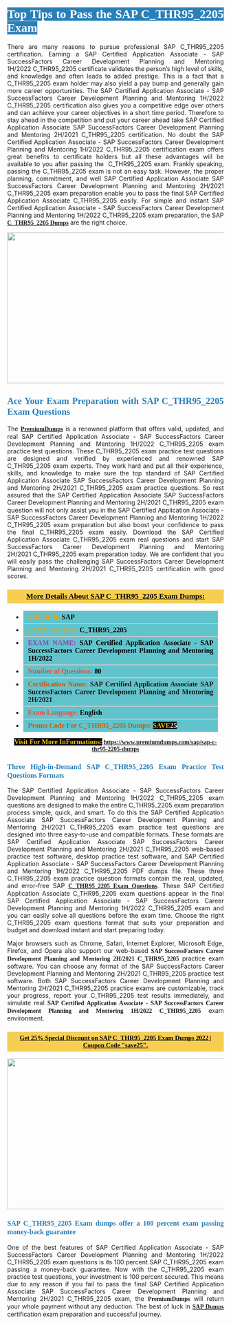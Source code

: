 <h1 style="text-align: justify;"><span style="color:#ffffff;"><span style="font-family:Georgia,serif;"><strong><span style="background-color:#2980b9;">Top Tips to Pass the SAP C_THR95_2205 Exam</span></strong></span></span></h1>

<p style="text-align: justify;">There are many reasons to pursue professional SAP C_THR95_2205 certification. Earning a SAP Certified Application Associate - SAP SuccessFactors Career Development Planning and Mentoring 1H/2022 C_THR95_2205 certificate validates the person’s high level of skills, and knowledge and often leads to added prestige. This is a fact that a C_THR95_2205 exam holder may also yield a pay bump and generally gain more career opportunities. The SAP Certified Application Associate - SAP SuccessFactors Career Development Planning and Mentoring 1H/2022 C_THR95_2205 certification also gives you a competitive edge over others and can achieve your career objectives in a short time period. Therefore to stay ahead in the competition and put your career ahead take SAP Certified Application Associate SAP SuccessFactors Career Development Planning and Mentoring 2H/2021 C_THR95_2205 certification. No doubt the SAP Certified Application Associate - SAP SuccessFactors Career Development Planning and Mentoring 1H/2022 C_THR95_2205 certification exam offers great benefits to certificate holders but all these advantages will be available to you after passing the  C_THR95_2205 exam. Frankly speaking, passing the C_THR95_2205 exam is not an easy task. However, the proper planning, commitment, and well SAP Certified Application Associate SAP SuccessFactors Career Development Planning and Mentoring 2H/2021 C_THR95_2205 exam preparation enable you to pass the final SAP Certified Application Associate C_THR95_2205 easily. For simple and instant SAP Certified Application Associate - SAP SuccessFactors Career Development Planning and Mentoring 1H/2022 C_THR95_2205 exam preparation, the SAP <span style="font-family:Georgia,serif;"><strong><a href="https://www.premiumdumps.com/sap/sap-c-thr95-2205-dumps">C_THR95_2205 Dumps</a></strong></span> are the right choice.</p>

<p style="text-align: center;"><a href="https://www.premiumdumps.com/sap/sap-c-thr95-2205-dumps"><img alt="" src="https://i.imgur.com/VJaqCPg.jpeg" style="width: 700px; height: 350px;" /></a></p>

<h2 style="text-align: justify;"><span style="color:#2980b9;"><span style="font-family:Georgia,serif;"><strong>Ace Your Exam Preparation with SAP C_THR95_2205 Exam Questions</strong></span></span></h2>

<p style="text-align: justify;">The <a href="https://www.premiumdumps.com/"><span style="font-size:14px;"><span style="font-family:Georgia,serif;"><strong>PremiumDumps</strong></span></span></a> is a renowned platform that offers valid, updated, and real SAP Certified Application Associate - SAP SuccessFactors Career Development Planning and Mentoring 1H/2022 C_THR95_2205 exam practice test questions. These C_THR95_2205 exam practice test questions are designed and verified by experienced and renowned SAP C_THR95_2205 exam experts. They work hard and put all their experience, skills, and knowledge to make sure the top standard of SAP Certified Application Associate SAP SuccessFactors Career Development Planning and Mentoring 2H/2021 C_THR95_2205 exam practice questions. So rest assured that the SAP Certified Application Associate SAP SuccessFactors Career Development Planning and Mentoring 2H/2021 C_THR95_2205 <span style="font-size:11.0pt"><span style="line-height:115%"><span calibri="" style="font-family:">exam question</span></span></span> will not only assist you in the SAP Certified Application Associate - SAP SuccessFactors Career Development Planning and Mentoring 1H/2022 C_THR95_2205 exam preparation but also boost your confidence to pass the final C_THR95_2205 exam easily. Download the SAP Certified Application Associate C_THR95_2205 exam real questions and start SAP SuccessFactors Career Development Planning and Mentoring 2H/2021 C_THR95_2205 exam preparation today. We are confident that you will easily pass the challenging SAP SuccessFactors Career Development Planning and Mentoring 2H/2021 C_THR95_2205 certification with good scores.</p>

<h3 style="background: #f7ce50; border: 1px solid rgb(204, 204, 204); padding: 5px 10px; text-align: center;"><span style="font-family:Georgia,serif;"><u><u><span style="color:#000000;"><span style="font-size:11pt"><span style="line-height:normal"><b><span style="font-size:13.0pt"><span cambria="">More Details About SAP C_THR95_2205 Exam Dumps:</span></span></b></span></span></span></u></u></span></h3>

<ul>
	<li style="margin:0cm 10pt">
	<div style="background:#61c4cd; border: 1px solid rgb(204, 204, 204); padding: 5px 10px; text-align: justify;"><span style="font-family:Georgia,serif;"><span style="font-size:11pt"><span style="line-height:normal"><b><span style="font-size:12.0pt"><span new="" roman="" times=""><span style="color:#f39c12;">VENDOR:</span> <span style="color:#000000;">SAP</span></span></span></b></span></span></span></div>
	</li>
	<li style="margin:0cm 10pt">
	<div style="background: #61c4cd; border: 1px solid rgb(204, 204, 204); padding: 5px 10px; text-align: justify;"><span style="font-family:Georgia,serif;"><span style="font-size:11pt"><span style="line-height:normal"><b><span style="font-size:12.0pt"><span new="" roman="" times=""><span style="color:#f39c12;">EXAM CCODE:</span> <span style="color:#000000;">C_THR95_2205</span></span></span></b></span></span></span></div>
	</li>
	<li style="margin:0cm 10pt">
	<div style="background: #61c4cd; border: 1px solid rgb(204, 204, 204); padding: 5px 10px; text-align: justify;"><span style="font-family:Georgia,serif;"><span style="font-size:11pt"><span style="line-height:normal"><b><span style="font-size:12.0pt"><span new="" roman="" times=""><span style="color:#8e44ad;">EXAM NAME:</span> <span style="color:#000000;">SAP Certified Application Associate - SAP SuccessFactors Career Development Planning and Mentoring 1H/2022</span></span></span></b></span></span></span></div>
	</li>
	<li style="margin:0cm 10pt">
	<div style="background: #61c4cd; border: 1px solid rgb(204, 204, 204); padding: 5px 10px;"><span style="font-family:Georgia,serif;"><span style="font-size:11pt"><span style="line-height:normal"><b><span style="font-size:12.0pt"><span new="" roman="" times=""><span style="color:#e74c3c;">Number of Questions:</span><span style="color:#000000;"><span style="color:#f1c40f;"> </span>80</span></span></span></b></span></span></span></div>
	</li>
	<li style="margin:0cm 10pt">
	<div style="background: #61c4cd; border: 1px solid rgb(204, 204, 204); padding: 5px 10px; text-align: justify;"><span style="font-family:Georgia,serif;"><span style="font-size:11pt"><span style="line-height:normal"><b><span style="font-size:12.0pt"><span new="" roman="" times=""><span style="color:#d35400;">Certification Name:</span> SAP Certified Application Associate SAP SuccessFactors Career Development Planning and Mentoring 2H/2021</span></span></b></span></span></span></div>
	</li>
	<li style="margin:0cm 10pt">
	<div style="background: #61c4cd; border: 1px solid rgb(204, 204, 204); padding: 5px 10px; text-align: justify;"><span style="font-family:Georgia,serif;"><span style="font-size:11pt"><span style="line-height:normal"><b><span style="font-size:12.0pt"><span new="" roman="" times=""><span style="color:#e74c3c;">Exam Language:</span> <span style="color:#000000;">English</span></span></span></b></span></span></span></div>
	</li>
	<li style="margin:0cm 10pt">
	<div style="background: #61c4cd; border: 1px solid rgb(204, 204, 204); padding: 5px 10px;"><span style="font-family:Georgia,serif;"><span style="font-size:11pt"><span style="line-height:normal"><b><span style="font-size:12.0pt"><span new="" roman="" times=""><span style="color:#d35400;">Promo Code For C_THR95_2205 Dumps:</span><span style="color:#f1c40f;"> <span style="background-color:#000000;">SAVE</span></span><span style="color:#ffffff;"><span style="background-color:#000000;">25</span></span></span></span></b></span></span></span></div>
	</li>
</ul>

<p style="text-align: center;"><span style="font-family:Georgia,serif;"><strong><span style="font-size:16px;"><span style="color:#f1c40f;"><span style="background-color:#000000;">Visit For More InFormations:</span></span></span> <a href="https://www.premiumdumps.com/sap/sap-c-thr95-2205-dumps">https://www.premiumdumps.com/sap/sap-c-thr95-2205-dumps</a></strong></span></p>

<h3 style="text-align: justify;"><span style="color:#2980b9;"><span style="font-family:Georgia,serif;"><strong><strong><strong>Three High-in-Demand SAP C_THR95_2205 Exam Practice Test Questions Formats</strong></strong></strong></span></span></h3>

<p style="text-align: justify;">The SAP Certified Application Associate - SAP SuccessFactors Career Development Planning and Mentoring 1H/2022 C_THR95_2205 exam questions are designed to make the entire C_THR95_2205 exam preparation process simple, quick, and smart. To do this the SAP Certified Application Associate SAP SuccessFactors Career Development Planning and Mentoring 2H/2021 C_THR95_2205 exam practice test questions are designed into three easy-to-use and compatible formats. These formats are SAP Certified Application Associate SAP SuccessFactors Career Development Planning and Mentoring 2H/2021 C_THR95_2205 web-based practice test software, desktop practice test software, and SAP Certified Application Associate - SAP SuccessFactors Career Development Planning and Mentoring 1H/2022 C_THR95_2205 PDF dumps file. These three C_THR95_2205 exam practice question formats contain the real, updated, and error-free SAP <span style="font-family:Georgia,serif;"><strong><a href="https://www.premiumdumps.com/sap/sap-c-thr95-2205-dumps">C_THR95_2205 Exam Questions</a></strong></span>. These SAP Certified Application Associate C_THR95_2205 exam questions appear in the final SAP Certified Application Associate - SAP SuccessFactors Career Development Planning and Mentoring 1H/2022 C_THR95_2205 exam and you can easily solve all questions before the exam time. Choose the right C_THR95_2205 exam questions format that suits your preparation and budget and download instant and start preparing today.</p>

<p style="text-align: justify;">Major browsers such as Chrome, Safari, Internet Explorer, Microsoft Edge, Firefox, and Opera also support our web-based <span style="font-family:Georgia,serif;"><strong>SAP SuccessFactors Career Development Planning and Mentoring 2H/2021 C_THR95_2205</strong></span> practice exam software. You can choose any format of the SAP SuccessFactors Career Development Planning and Mentoring 2H/2021 C_THR95_2205 practice test software. Both SAP SuccessFactors Career Development Planning and Mentoring 2H/2021 C_THR95_2205 practice exams are customizable, track your progress, report your C_THR95_2205 test results immediately, and simulate real <span style="font-family:Georgia,serif;"><strong>SAP Certified Application Associate - SAP SuccessFactors Career Development Planning and Mentoring 1H/2022 C_THR95_2205</strong></span> exam environment.</p>

<h3 style="background: rgb(247, 206, 80); border: 1px solid rgb(204, 204, 204); padding: 5px 10px; text-align: center;"><span style="font-family:Georgia,serif;"><u><span style="color:#000000;"><span style="font-size:11pt;"><span style="line-height:normal;"><b><span cambria="">Get 25% Special Discount on SAP C_THR95_2205 Exam Dumps 2022 | Coupon Code "save25".</span></b></span></span></span></u></span></h3>

<p style="text-align: center;"><strong><a href="https://www.premiumdumps.com/sap/sap-c-thr95-2205-dumps"><img alt="" src="https://i.imgur.com/F18GQwv.jpeg" style="width: 700px; height: 350px;" /></a></strong></p>

<h3 style="text-align: justify;"><span style="color:#2980b9;"><span style="font-family:Georgia,serif;"><strong><strong><strong>SAP C_THR95_2205 Exam dumps offer a 100 percent exam passing money-back guarantee</strong></strong></strong></span></span></h3>

<p style="text-align: justify;">One of the best features of SAP Certified Application Associate - SAP SuccessFactors Career Development Planning and Mentoring 1H/2022 C_THR95_2205 exam questions is its 100 percent SAP C_THR95_2205 exam passing a money-back guarantee. Now with the C_THR95_2205 exam practice test questions, your investment is 100 percent secured. This means due to any reason if you fail to pass the final SAP Certified Application Associate SAP SuccessFactors Career Development Planning and Mentoring 2H/2021 C_THR95_2205 exam, the <span style="font-size:14px;"><span style="font-family:Georgia,serif;"><strong>PremiumDumps</strong></span></span> will return your whole payment without any deduction. The best of luck in <a href="https://www.premiumdumps.com/sap-exam-dumps"><span style="font-family:Georgia,serif;"><strong>SAP Dumps</strong></span></a> certification exam preparation and successful journey.</p>
